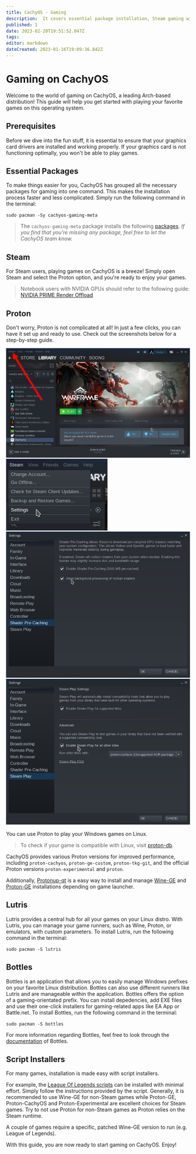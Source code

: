 ```yaml
---
title: CachyOS - Gaming
description:  It covers essential package installation, Steam gaming with Proton, various Proton version options, Lutris as a central hub for all games, and script installers for popular games like League of Legends.
published: 1
date: 2023-02-20T19:51:52.047Z
tags: 
editor: markdown
dateCreated: 2023-01-16T19:09:36.842Z
---
```


Gaming on CachyOS
=================

Welcome to the world of gaming on CachyOS, a leading Arch-based distribution! This guide will help you get started with playing your favorite games on this operating system.

Prerequisites
-------------

Before we dive into the fun stuff, it is essential to ensure that your graphics card drivers are installed and working properly. If your graphics card is not functioning optimally, you won't be able to play games.

Essential Packages
------------------

To make things easier for you, CachyOS has grouped all the necessary packages for gaming into one command. This makes the installation process faster and less complicated. Simply run the following command in the terminal:

```
sudo pacman -Sy cachyos-gaming-meta
```

> The `cachyos-gaming-meta` package installs the following [packages](https://github.com/CachyOS/CachyOS-PKGBUILDS/blob/master/cachyos-gaming-meta/PKGBUILD). *If you find that you're missing any package, feel free to let the CachyOS team know.*

Steam
-----

For Steam users, playing games on CachyOS is a breeze! Simply open Steam and select the Proton option, and you're ready to enjoy your games.
> Notebook users with NVIDIA GPUs should refer to the following guide: [NVIDIA PRIME Render Offload](https://wiki.cachyos.org/en/notebooks)

Proton
------

Don't worry, Proton is not complicated at all! In just a few clicks, you can have it set up and ready to use. Check out the screenshots below for a step-by-step guide.

![screenshot_20230116_212054.png](/screenshot_20230116_212054.png)
![screenshot_20230116_212256.png](/screenshot_20230116_212256.png)
![screenshot_20230116_212402.png](/screenshot_20230116_212402.png)
![screenshot_20230116_212343.png](/screenshot_20230116_212343.png)

You can use Proton to play your Windows games on Linux.
> To check if your game is compatible with Linux, visit [proton-db](https://www.protondb.com/).

CachyOS provides various Proton versions for improved performance, including `proton-cachyos`, `proton-ge-custom`, `proton-tkg-git`, and the official Proton versions `proton-experimental` and `proton`.

Additionally, [Protonup-qt](https://aur.archlinux.org/packages/protonup-qt) is a easy way to install and manage [Wine-GE](https://github.com/GloriousEggroll/wine-ge-custom) and [Proton-GE](https://github.com/gloriouseggroll/proton-ge-custom) installations depending on game launcher.

Lutris
------

Lutris provides a central hub for all your games on your Linux distro. With Lutris, you can manage your game runners, such as Wine, Proton, or emulators, with custom parameters. To install Lutris, run the following command in the terminal:

```
sudo pacman -S lutris
```

Bottles
-------
Bottles is an application that allows you to easily manage Windows prefixes on your favorite Linux distribution. Bottles can also use different runners like Lutris and are manageable within the application. Bottles offers the option of a gaming-orientated prefix. You can install depedencies, add EXE files and use their one-click installers for gaming-related apps like EA App or Battle.net. To install Bottles, run the following command in the terminal:

```
sudo pacman -S bottles
```
For more information regarding Bottles, feel free to look through the [documentation](https://docs.usebottles.com/) of Bottles.

Script Installers
-----------------

For many games, installation is made easy with script installers.

For example, the [League Of Legends scripts](https://lutris.net/games/league-of-legends/) can be installed with minimal effort. Simply follow the instructions provided by the script. Generally, it is recommended to use Wine-GE for non-Steam games while Proton-GE, Proton-CachyOS and Proton-Experimental are excellent choices for Steam games. Try to not use Proton for non-Steam games as Proton relies on the Steam runtime.

A couple of games require a specific, patched Wine-GE version to run (e.g. League of Legends).

With this guide, you are now ready to start gaming on CachyOS. Enjoy!

